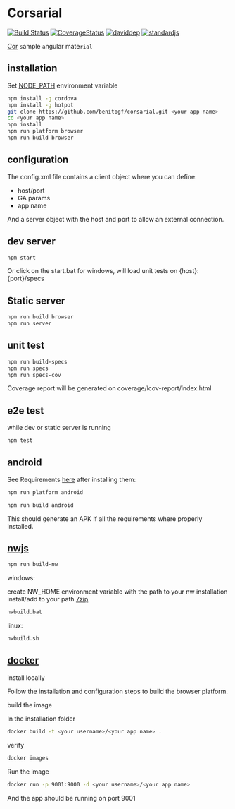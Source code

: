# Corsarial

[![Build Status][build-image]][build-url]
[![CoverageStatus][coverage-image]][coverage-url]
[![daviddep][david-dep-image]][david-dep-url]
[![standardjs][standardjs-image]][standardjs-url]

[build-url]: https://travis-ci.org/benitogf/corsarial
[build-image]: https://img.shields.io/travis/benitogf/corsarial/master.svg?style=flat-square
[coverage-image]: https://coveralls.io/repos/github/benitogf/corsarial/badge.svg?branch=master
[coverage-url]: https://coveralls.io/github/benitogf/corsarial?branch=master
[standardjs-image]: https://img.shields.io/badge/code%20style-standard-brightgreen.svg?style=flat-square
[standardjs-url]: http://standardjs.com/
[david-dep-image]: https://david-dm.org/benitogf/corsarial/master/dev-status.svg
[david-dep-url]: https://david-dm.org/benitogf/corsarial/master?type=dev

[Cor](http://cordova.apache.org/) `s`ample `a`ngular mate`rial`

## installation

Set [NODE_PATH](http://nodejs.org/api/modules.html#modules_loading_from_the_global_folders) environment variable

```bash
npm install -g cordova
npm install -g hotpot
git clone https://github.com/benitogf/corsarial.git <your app name>
cd <your app name>
npm install
npm run platform browser
npm run build browser
```

## configuration

The config.xml file contains a client object where you can define:
- host/port
- GA params
- app name

And a server object with the host and port to allow an external connection.

## dev server

```bash
npm start
```
Or click on the start.bat for windows, will load unit tests on {host}:{port}/specs

## Static server

```bash
npm run build browser
npm run server
```

## unit test

```bash
npm run build-specs
npm run specs
npm run specs-cov
```

Coverage report will be generated on coverage/lcov-report/index.html

## e2e test

while dev or static server is running

```bash
npm test
```

## android

See Requirements [here](http://cordova.apache.org/docs/en/latest/guide/platforms/android/index.html#installing-the-requirements) after installing them:

```bash
npm run platform android
```

```bash
npm run build android
```

This should generate an APK if all the requirements where properly installed.

## [nwjs](http://nwjs.io/)

```bash
npm run build-nw
```

windows:

create NW_HOME environment variable with the path to your nw installation
install/add to your path [7zip](http://www.7-zip.org/)

```bash
nwbuild.bat
```

linux:

```bash
nwbuild.sh
```

## [docker](https://docs.docker.com/)

install locally

Follow the installation and configuration steps to build the browser platform.

build the image

In the installation folder

```bash
docker build -t <your username>/<your app name> .
```

verify

```bash
docker images
```

Run the image

```bash
docker run -p 9001:9000 -d <your username>/<your app name>
```

And the app should be running on port 9001
